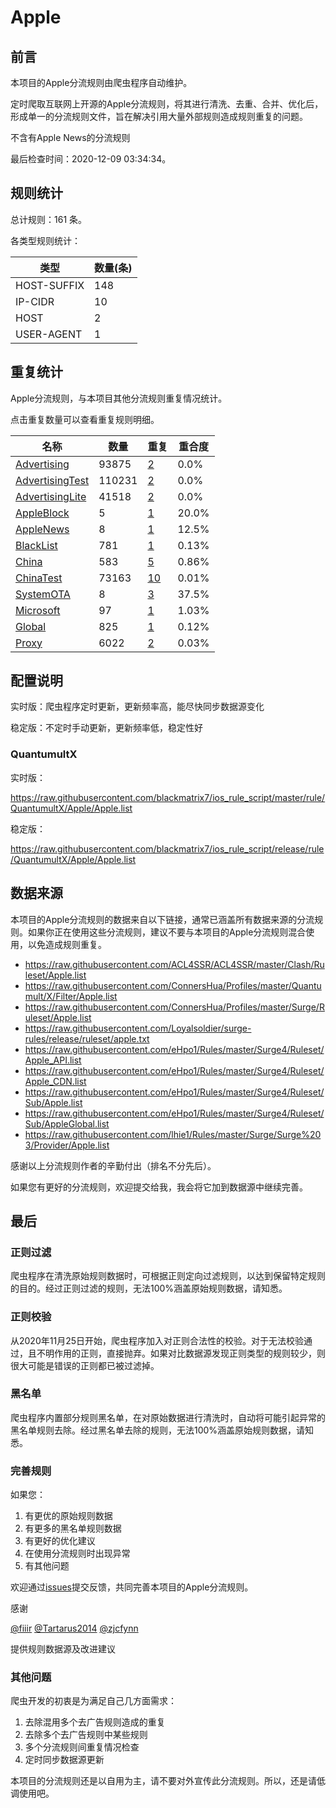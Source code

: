 # Apple

## 前言

本项目的Apple分流规则由爬虫程序自动维护。

定时爬取互联网上开源的Apple分流规则，将其进行清洗、去重、合并、优化后，形成单一的分流规则文件，旨在解决引用大量外部规则造成规则重复的问题。

不含有Apple News的分流规则



最后检查时间：2020-12-09 03:34:34。

## 规则统计

总计规则：161 条。

各类型规则统计：

| 类型 | 数量(条) |
| ---- | ---- |
| HOST-SUFFIX | 148 |
| IP-CIDR | 10 |
| HOST | 2 |
| USER-AGENT | 1 |
## 重复统计

Apple分流规则，与本项目其他分流规则重复情况统计。

点击重复数量可以查看重复规则明细。

| 名称 | 数量 | 重复 | 重合度 |
| ---- | ---- | ---- | ------ |
|  [Advertising](https://github.com/blackmatrix7/ios_rule_script/tree/master/rule/QuantumultX/Advertising)    | 93875   | [2](https://github.com/blackmatrix7/ios_rule_script/tree/master/rule/QuantumultX/Apple/Repeat.list)   |   0.0% |
|  [AdvertisingTest](https://github.com/blackmatrix7/ios_rule_script/tree/master/rule/QuantumultX/AdvertisingTest)    | 110231   | [2](https://github.com/blackmatrix7/ios_rule_script/tree/master/rule/QuantumultX/Apple/Repeat.list)   |   0.0% |
|  [AdvertisingLite](https://github.com/blackmatrix7/ios_rule_script/tree/master/rule/QuantumultX/AdvertisingLite)    | 41518   | [2](https://github.com/blackmatrix7/ios_rule_script/tree/master/rule/QuantumultX/Apple/Repeat.list)   |   0.0% |
|  [AppleBlock](https://github.com/blackmatrix7/ios_rule_script/tree/master/rule/QuantumultX/AppleBlock)    | 5   | [1](https://github.com/blackmatrix7/ios_rule_script/tree/master/rule/QuantumultX/Apple/Repeat.list)   |   20.0% |
|  [AppleNews](https://github.com/blackmatrix7/ios_rule_script/tree/master/rule/QuantumultX/AppleNews)    | 8   | [1](https://github.com/blackmatrix7/ios_rule_script/tree/master/rule/QuantumultX/Apple/Repeat.list)   |   12.5% |
|  [BlackList](https://github.com/blackmatrix7/ios_rule_script/tree/master/rule/QuantumultX/BlackList)    | 781   | [1](https://github.com/blackmatrix7/ios_rule_script/tree/master/rule/QuantumultX/Apple/Repeat.list)   |   0.13% |
|  [China](https://github.com/blackmatrix7/ios_rule_script/tree/master/rule/QuantumultX/China)    | 583   | [5](https://github.com/blackmatrix7/ios_rule_script/tree/master/rule/QuantumultX/Apple/Repeat.list)   |   0.86% |
|  [ChinaTest](https://github.com/blackmatrix7/ios_rule_script/tree/master/rule/QuantumultX/ChinaTest)    | 73163   | [10](https://github.com/blackmatrix7/ios_rule_script/tree/master/rule/QuantumultX/Apple/Repeat.list)   |   0.01% |
|  [SystemOTA](https://github.com/blackmatrix7/ios_rule_script/tree/master/rule/QuantumultX/SystemOTA)    | 8   | [3](https://github.com/blackmatrix7/ios_rule_script/tree/master/rule/QuantumultX/Apple/Repeat.list)   |   37.5% |
|  [Microsoft](https://github.com/blackmatrix7/ios_rule_script/tree/master/rule/QuantumultX/Microsoft)    | 97   | [1](https://github.com/blackmatrix7/ios_rule_script/tree/master/rule/QuantumultX/Apple/Repeat.list)   |   1.03% |
|  [Global](https://github.com/blackmatrix7/ios_rule_script/tree/master/rule/QuantumultX/Global)    | 825   | [1](https://github.com/blackmatrix7/ios_rule_script/tree/master/rule/QuantumultX/Apple/Repeat.list)   |   0.12% |
|  [Proxy](https://github.com/blackmatrix7/ios_rule_script/tree/master/rule/QuantumultX/Proxy)    | 6022   | [2](https://github.com/blackmatrix7/ios_rule_script/tree/master/rule/QuantumultX/Apple/Repeat.list)   |   0.03% |
## 配置说明

实时版：爬虫程序定时更新，更新频率高，能尽快同步数据源变化

稳定版：不定时手动更新，更新频率低，稳定性好

### QuantumultX 
实时版：

https://raw.githubusercontent.com/blackmatrix7/ios_rule_script/master/rule/QuantumultX/Apple/Apple.list

稳定版：

https://raw.githubusercontent.com/blackmatrix7/ios_rule_script/release/rule/QuantumultX/Apple/Apple.list

## 数据来源

本项目的Apple分流规则的数据来自以下链接，通常已涵盖所有数据来源的分流规则。如果你正在使用这些分流规则，建议不要与本项目的Apple分流规则混合使用，以免造成规则重复。

- https://raw.githubusercontent.com/ACL4SSR/ACL4SSR/master/Clash/Ruleset/Apple.list
- https://raw.githubusercontent.com/ConnersHua/Profiles/master/Quantumult/X/Filter/Apple.list
- https://raw.githubusercontent.com/ConnersHua/Profiles/master/Surge/Ruleset/Apple.list
- https://raw.githubusercontent.com/Loyalsoldier/surge-rules/release/ruleset/apple.txt
- https://raw.githubusercontent.com/eHpo1/Rules/master/Surge4/Ruleset/Apple_API.list
- https://raw.githubusercontent.com/eHpo1/Rules/master/Surge4/Ruleset/Apple_CDN.list
- https://raw.githubusercontent.com/eHpo1/Rules/master/Surge4/Ruleset/Sub/Apple.list
- https://raw.githubusercontent.com/eHpo1/Rules/master/Surge4/Ruleset/Sub/AppleGlobal.list
- https://raw.githubusercontent.com/lhie1/Rules/master/Surge/Surge%203/Provider/Apple.list


感谢以上分流规则作者的辛勤付出（排名不分先后）。

如果您有更好的分流规则，欢迎提交给我，我会将它加到数据源中继续完善。

## 最后

### 正则过滤

爬虫程序在清洗原始规则数据时，可根据正则定向过滤规则，以达到保留特定规则的目的。经过正则过滤的规则，无法100%涵盖原始规则数据，请知悉。

### 正则校验

从2020年11月25日开始，爬虫程序加入对正则合法性的校验。对于无法校验通过，且不明作用的正则，直接抛弃。如果对比数据源发现正则类型的规则较少，则很大可能是错误的正则都已被过滤掉。

### 黑名单

爬虫程序内置部分规则黑名单，在对原始数据进行清洗时，自动将可能引起异常的黑名单规则去除。经过黑名单去除的规则，无法100%涵盖原始规则数据，请知悉。

### 完善规则

如果您：

1. 有更优的原始规则数据
2. 有更多的黑名单规则数据
3. 有更好的优化建议
4. 在使用分流规则时出现异常
5. 有其他问题

欢迎通过[issues](https://github.com/blackmatrix7/ios_rule_script/issues/new)提交反馈，共同完善本项目的Apple分流规则。

感谢

[@fiiir](https://github.com/fiiir) [@Tartarus2014](https://github.com/Tartarus2014) [@zjcfynn](https://github.com/zjcfynn) 

提供规则数据源及改进建议

### 其他问题

爬虫开发的初衷是为满足自己几方面需求：

1. 去除混用多个去广告规则造成的重复
2. 去除多个去广告规则中某些规则
3. 多个分流规则间重复情况检查
4. 定时同步数据源更新

本项目的分流规则还是以自用为主，请不要对外宣传此分流规则。所以，还是请低调使用吧。